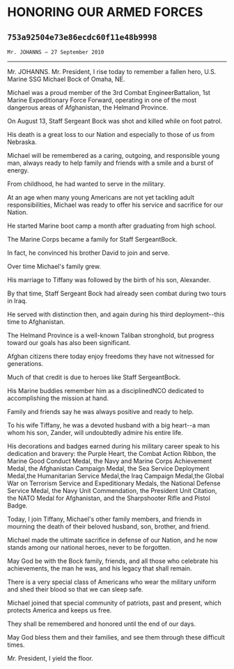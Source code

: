# HONORING OUR ARMED FORCES
## `753a92504e73e86ecdc60f11e48b9998`
`Mr. JOHANNS — 27 September 2010`

---


Mr. JOHANNS. Mr. President, I rise today to remember a fallen hero, 
U.S. Marine SSG Michael Bock of Omaha, NE.

Michael was a proud member of the 3rd Combat EngineerBattalion, 1st 
Marine Expeditionary Force Forward, operating in one of the most 
dangerous areas of Afghanistan, the Helmand Province.

On August 13, Staff Sergeant Bock was shot and killed while on foot 
patrol.

His death is a great loss to our Nation and especially to those of us 
from Nebraska.

Michael will be remembered as a caring, outgoing, and responsible 
young man, always ready to help family and friends with a smile and a 
burst of energy.

From childhood, he had wanted to serve in the military.

At an age when many young Americans are not yet tackling adult 
responsibilities, Michael was ready to offer his service and sacrifice 
for our Nation.

He started Marine boot camp a month after graduating from high 
school.

The Marine Corps became a family for Staff SergeantBock.

In fact, he convinced his brother David to join and serve.

Over time Michael's family grew.

His marriage to Tiffany was followed by the birth of his son, 
Alexander.

By that time, Staff Sergeant Bock had already seen combat during two 
tours in Iraq.

He served with distinction then, and again during his third 
deployment--this time to Afghanistan.

The Helmand Province is a well-known Taliban stronghold, but progress 
toward our goals has also been significant.

Afghan citizens there today enjoy freedoms they have not witnessed 
for generations.

Much of that credit is due to heroes like Staff SergeantBock.

His Marine buddies remember him as a disciplinedNCO dedicated to 
accomplishing the mission at hand.

Family and friends say he was always positive and ready to help.

To his wife Tiffany, he was a devoted husband with a big heart--a man 
whom his son, Zander, will undoubtedly admire his entire life.

His decorations and badges earned during his military career speak to 
his dedication and bravery: the Purple Heart, the Combat Action Ribbon, 
the Marine Good Conduct Medal, the Navy and Marine Corps Achievement 
Medal, the Afghanistan Campaign Medal, the Sea Service Deployment 
Medal,the Humanitarian Service Medal,the Iraq Campaign Medal,the Global 
War on Terrorism Service and Expeditionary Medals, the National Defense 
Service Medal, the Navy Unit Commendation, the President Unit Citation, 
the NATO Medal for Afghanistan, and the Sharpshooter Rifle and Pistol 
Badge.

Today, I join Tiffany, Michael's other family members, and friends in 
mourning the death of their beloved husband, son, brother, and friend.

Michael made the ultimate sacrifice in defense of our Nation, and he 
now stands among our national heroes, never to be forgotten.

May God be with the Bock family, friends, and all those who celebrate 
his achievements, the man he was, and his legacy that shall remain.

There is a very special class of Americans who wear the military 
uniform and shed their blood so that we can sleep safe.

Michael joined that special community of patriots, past and present, 
which protects America and keeps us free.

They shall be remembered and honored until the end of our days.

May God bless them and their families, and see them through these 
difficult times.

Mr. President, I yield the floor.